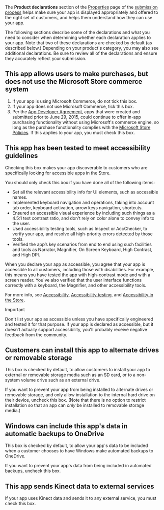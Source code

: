 The **Product declarations** section of the [Properties](../../../apps/publish/publish-your-app/enter-app-properties.md) page of the [submission process](../../../apps/publish/publish-your-app/create-app-submission.md) helps make sure your app is displayed appropriately and offered to the right set of customers, and helps them understand how they can use your app.

The following sections describe some of the declarations and what you need to consider when determining whether each declaration applies to your app. Note that two of these declarations are checked by default (as described below.) Depending on your product's category, you may also see additional declarations. Be sure to review all of the declarations and ensure they accurately reflect your submission.

## This app allows users to make purchases, but does not use the Microsoft Store commerce system

1. If your app is using Microsoft Commerce, do not tick this box.
2. If your app does not use Microsoft Commerce, tick this box.
3. Per the [App Developer Agreement](/legal/windows/agreements/app-developer-agreement), apps that were created and submitted prior to June 29, 2015, could continue to offer in-app purchasing functionality without using Microsoft's commerce engine, so long as the purchase functionality complies with the [Microsoft Store Policies](../../../apps/publish/store-policies.md#108-financial-transactions). If this applies to your app, you must check this box.

## This app has been tested to meet accessibility guidelines

Checking this box makes your app discoverable to customers who are specifically looking for accessible apps in the Store.

You should only check this box if you have done all of the following items:

- Set all the relevant accessibility info for UI elements, such as accessible names.
- Implemented keyboard navigation and operations, taking into account tab order, keyboard activation, arrow keys navigation, shortcuts.
- Ensured an accessible visual experience by including such things as a 4.5:1 text contrast ratio, and don't rely on color alone to convey info to the user.
- Used accessibility testing tools, such as Inspect or AccChecker, to verify your app, and resolve all high-priority errors detected by those tools.
- Verified the app’s key scenarios from end to end using such facilities and tools as Narrator, Magnifier, On Screen Keyboard, High Contrast, and High DPI.

When you declare your app as accessible, you agree that your app is accessible to all customers, including those with disabilities. For example, this means you have tested the app with high-contrast mode and with a screen reader. You've also verified that the user interface functions correctly with a keyboard, the Magnifier, and other accessibility tools.

For more info, see [Accessibility](../../../apps/design/accessibility/accessibility.md), [Accessibility testing](../../../apps/design/accessibility/accessibility-testing.md), and [Accessibility in the Store](../../../apps/design/accessibility/accessibility-in-the-store.md).

> [!IMPORTANT]
> Don't list your app as accessible unless you have specifically engineered and tested it for that purpose. If your app is declared as accessible, but it doesn’t actually support accessibility, you'll probably receive negative feedback from the community.

## Customers can install this app to alternate drives or removable storage

This box is checked by default, to allow customers to install your app to external or removable storage media such as an SD card, or to a non-system volume drive such as an external drive.

If you want to prevent your app from being installed to alternate drives or removable storage, and only allow installation to the internal hard drive on their device, uncheck this box. (Note that there is no option to restrict installation so that an app can *only* be installed to removable storage media.)

## Windows can include this app's data in automatic backups to OneDrive

This box is checked by default, to allow your app's data to be included when a customer chooses to have Windows make automated backups to OneDrive.

If you want to prevent your app's data from being included in automated backups, uncheck this box.

## This app sends Kinect data to external services

If your app uses Kinect data and sends it to any external service, you must check this box.
